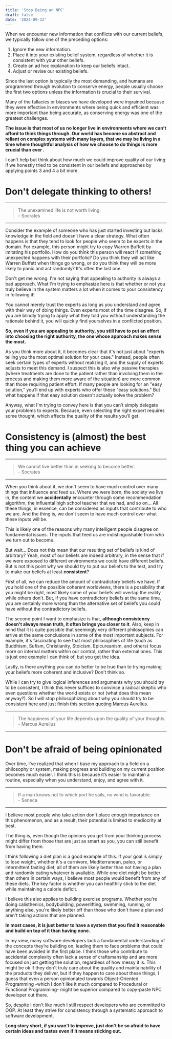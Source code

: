 ```yaml
---
title: 'Stop Being an NPC'
draft: false
date: '2024-09-12'
---
```


When we encounter new information that conflicts with our current beliefs, we
typically follow one of the preceding options:

1. Ignore the new information.
2. Place it into your existing belief system, regardless of whether it is
   consistent with your other beliefs.
3. Create an ad hoc explanation to keep our beliefs intact.
4. Adjust or revise our existing beliefs.

Since the last option is typically the most demanding, and humans are
programmed through evolution to conserve energy, people usually choose the
first two options unless the information is crucial to their survival.

Many of the fallacies or biases we have developed were ingrained because they
were effective in environments where being quick and efficient was more
important than being accurate, as conserving energy was one of the greatest
challenges.

**The issue is that most of us no longer live in environments where we can’t
afford to think things through. Our world has become so abstract and reliant on
complex systems with many layers, that we may be living in a time where
thoughtful analysis of how we choose to do things is more crucial than ever
.**

I can't help but think about how much we could improve quality of our living if
we honestly tried to be consistent in our beliefs and approaches by applying
points 3 and 4 a bit more.

# Don't delegate thinking to others!

---
> The unexamined life is not worth living. \
> \- Socrates
---

Consider the example of someone who has just started investing but lacks
knowledge in the field and doesn’t have a clear strategy. What often happens is
that they tend to look for people who seem to be experts in the domain. For
example, this person might try to copy Warren Buffett by imitating his
portfolio. How do you think this person will react if something unexpected
happens with their portfolio? Do you think they will act like Warren Buffett
when things go wrong, or do you think they will be more likely to panic and act
randomly? It's often the last one.

Don't get me wrong. I'm not saying that appealing to authority is always a bad
approach. What I'm trying to emphasize here is that whether or not you truly
believe in the system matters a lot when it comes to your consistency in
following it!

You cannot merely trust the experts as long as you understand and agree with
their way of doing things. Even experts most of the time disagree. So, if you
are blindly trying to apply what they told you without understanding the
rationale behind it, you will quickly find yourselves in a conflicted position.

**So, even if you are appealing to authority, you still have to put an effort
into choosing the right authority, the one whose approach makes sense the
most.**

As you think more about it, it becomes clear that it's not just about "experts
telling you the most optimal solution for your case." Instead, people often
seek certain types of experts without realizing it, and the supply of experts
adjusts to meet this demand. I suspect this is also why passive therapies
(where treatments are done to the patient rather than involving them in the
process and making them more aware of the situation) are more common than those
requiring patient effort. If many people are looking for an "easy solution,"
you’ll end up with experts who offer these "easy solutions." But what happens
if that easy solution doesn't actually solve the problem?

Anyway, what I'm trying to convey here is that you can’t simply delegate your
problems to experts. Because, even selecting the right expert requires some
thought, which affects the quality of the results you’ll get.

# Consistency is (almost) the best thing you can achieve

---
> We cannot live better than in seeking to become better. \
> \- Socrates
---

When you think about it, we don't seem to have much control over many things
that influence and feed us. Where we were born, the society we live in, the
content we **accidentally** encounter through some recommendation algorithm,
the influental high school teacher that we had, and so on... All these things,
in essence, can be considered as inputs that contribute to who we are. And the
thing is, we don't seem to have much control over what these inputs will be.

This is likely one of the reasons why many intelligent people disagree on
fundamental issues. The inputs that feed us are indistinguishable from who we
turn out to become.

But wait... Does not this mean that our resulting set of beliefs is kind of
arbitrary? Yeah, most of our beliefs are indeed arbitrary, in the sense that if
we were exposed to different environments we could have different beliefs. But
is not this point why we should try to put our beliefs to the test, and try to
make our beliefs at least **consistent**?

First of all, we can reduce the amount of contradictory beliefs we have. If you
hold one of the possible coherent worldviews, there is a possibility that you
might be right, most likely some of your beliefs will overlap the reality while
others don't. But, if you have contradictory beliefs at the same time, you are
certainly more wrong than the alternative set of beliefs you could have without
the contradictory beliefs.

The second point I want to emphasize is that, **although consistency doesn't
always mean truth, it often brings you closer to it**. Also, keep in mind that
it is quite possible that seemingly very different philosophies can arrive at
the same conclusions in some of the most important subjects. For example, it's
fascinating to see that most philosophies of life (such as Buddhism, Sufism,
Christianity, Stoicism, Epicureanism, and others) focus more on internal matters
within our control, rather than external ones. This is just one example I can
think of, but you get the idea.

Lastly, is there anything you can do better to be true than to trying
making your beliefs more coherent and inclusive? Don't think so.

While I can try to give logical inferences and arguments why you should try to
be consistent, I think this never suffices to convince a radical skeptic who
even questions whether the world exists or not (what does this mean anyway?).
So I will stop philosophizing about why you should try to be consistent here and just
finish this section quoting Marcus Aurelius.

---
> The happiness of your life depends upon the quality of your thoughts. \
> \- Marcus Aurelius
---


# Don't be afraid of being opinionated

Over time, I’ve realized that when I base my approach to a field on a
philosophy or system, making progress and building on my current position
becomes much easier. I think this is because it’s easier to maintain a routine,
especially when you understand, enjoy, and agree with it.

---
> If a man knows not to which port he sails, no wind is favorable. \
> \- Seneca
---

I believe most people who take action don't place enough importance on this
phenomenon, and as a result, their potential is limited to mediocrity at best.

The thing is, even though the opinions you get from your thinking process might
differ from those that are just as smart as you, you can still benefit from
having them.

I think following a diet plan is a good example of this. If your goal is simply
to lose weight, whether it's a carnivore, Mediterranean, paleo, or intermittent
fasting diet, all of them are likely better than not having a plan and randomly
eating whatever is available. While one diet might be better than others in
certain ways, I believe most people would benefit from any of these diets. The
key factor is whether you can healthily stick to the diet while maintaining a
calorie deficit.

I believe this also applies to building exercise programs. Whether you're doing
calisthenics, bodybuilding, powerlifting, swimming, running, or anything else,
you're likely better off than those who don't have a plan and aren't taking
actions that are planned.

**In most cases, it is just better to have a system that you find it reasonable
and build on top of it than having none.**

In my view, many software developers lack a fundamental understanding of the
concepts they’re building on, leading them to face problems that could have
been avoided in the first place. I think those who contribute to accidental
complexity often lack a sense of craftsmanship and are more focused on just
getting the solution, regardless of how messy it is. This might be ok if they
don't truly care about the quality and maintainability of the products they
deliver, but if they happen to care about these things, I guess that even a
person opinionated towards Object-Oriented Programming -which I don't like it
much compared to Procedural or Functional Programming- might be superior
compared to copy-paste NPC developer out there.

So, despite I don't like much I still respect developers who are committed to
OOP. At least they strive for consistency through a systematic approach to
software development.

**Long story short, if you wan't to improve, just don't be so afraid to have
certain ideas and tastes even if it means sticking out.**
